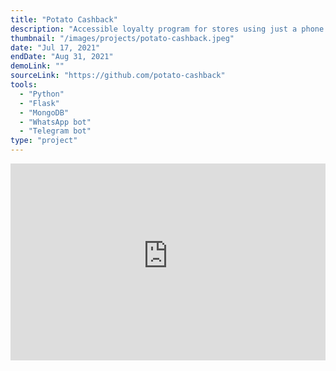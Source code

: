 ```yaml
---
title: "Potato Cashback"
description: "Accessible loyalty program for stores using just a phone app. Apart from rise of number and average of receipts and analytics, a database of clients is collected, to whom polls and news can sent and special offers can be made."
thumbnail: "/images/projects/potato-cashback.jpeg"
date: "Jul 17, 2021"
endDate: "Aug 31, 2021"
demoLink: ""
sourceLink: "https://github.com/potato-cashback"
tools:
  - "Python"
  - "Flask"
  - "MongoDB"
  - "WhatsApp bot"
  - "Telegram bot"
type: "project"
---
```


<iframe width="560" height="315" style="display:block; margin:auto; max-width:100%;" src="https://www.youtube-nocookie.com/embed/nQgOKcyDvzQ?controls=0" title="YouTube video player" frameborder="0" allow="accelerometer; autoplay; clipboard-write; encrypted-media; gyroscope; picture-in-picture" allowfullscreen></iframe>
